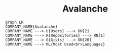 <h1 align="center">Avalanche</h1>

```mermaid
graph LR
COMPANY_NAME{Avalanche}
COMPANY_NAME ---> U{Users} ---> UN[2]
COMPANY_NAME ---> R{Repositories} ---> RN[1]
COMPANY_NAME ---> G{Gists} ---> GN[20]
COMPANY_NAME ---> ML{Most Used<br>Languages}
```
